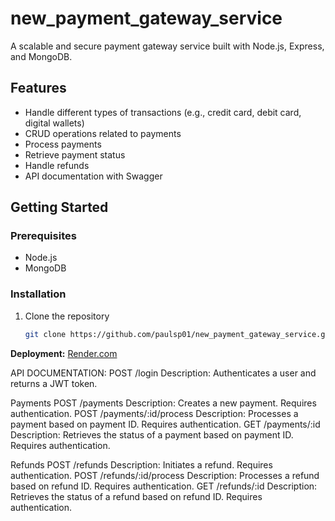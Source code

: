 # new_payment_gateway_service



A scalable and secure payment gateway service built with Node.js, Express, and MongoDB.

## Features

- Handle different types of transactions (e.g., credit card, debit card, digital wallets)
- CRUD operations related to payments
- Process payments
- Retrieve payment status
- Handle refunds
- API documentation with Swagger

## Getting Started

### Prerequisites

- Node.js
- MongoDB

### Installation

1. Clone the repository
   ```sh
   git clone https://github.com/paulsp01/new_payment_gateway_service.git


**Deployment:** [Render.com](https://new-payment-gateway-service.onrender.com)

API DOCUMENTATION:
POST /login
Description: Authenticates a user and returns a JWT token.


Payments
POST /payments
Description: Creates a new payment. Requires authentication.
POST /payments/:id/process
Description: Processes a payment based on payment ID. Requires authentication.
GET /payments/:id
Description: Retrieves the status of a payment based on payment ID. Requires authentication.


Refunds
POST /refunds
Description: Initiates a refund. Requires authentication.
POST /refunds/:id/process
Description: Processes a refund based on refund ID. Requires authentication.
GET /refunds/:id
Description: Retrieves the status of a refund based on refund ID. Requires authentication.
